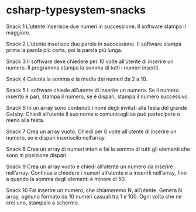 # csharp-typesystem-snacks

Snack 1
L’utente inserisce due numeri in successione.
Il software stampa il maggiore.

Snack 2
L’utente inserisce due parole in successione.
Il software stampa prima la parola più corta, poi la parola più lunga.

Snack 3
Il software deve chiedere per 10 volte all’utente di inserire un numero.
Il programma stampa la somma di tutti i numeri inseriti.

Snack 4
Calcola la somma e la media dei numeri da 2 a 10.

Snack 5
Il software chiede all’utente di inserire un numero. Se il numero inserito è pari, stampa il numero, se è dispari, stampa il numero successivo.

Snack 6
In un array sono contenuti i nomi degli invitati alla festa del grande Gatsby. Chiedi all’utente il suo nome e comunicagli se può partecipare o meno alla festa.

Snack 7
Crea un array vuoto.
Chiedi per 6 volte all’utente di inserire un numero, se è dispari inseriscilo nell’array.

Snack 8
Crea un array di numeri interi e fai la somma di tutti gli elementi che sono in posizione dispari.

Snack 9
Crea un array vuoto e chiedi all’utente un numero da inserire nell’array. Continua a chiedere i numeri all’utente e a inserirli nell’array, fino a quando la somma degli elementi è minore di 50.

Snack 10
Fai inserire un numero, che chiameremo N, all’utente.
Genera N array, ognuno formato da 10 numeri casuali tra 1 e 100.
Ogni volta che ne crei uno, stampalo a schermo.
